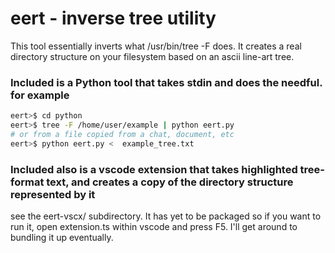 # eert - inverse tree utility

This tool essentially inverts what /usr/bin/tree -F does. It creates a real directory structure on your filesystem based on an ascii line-art tree. 

### Included is a Python tool that takes stdin and does the needful. for example 
```bash
eert>$ cd python
eert>$ tree -F /home/user/example | python eert.py
# or from a file copied from a chat, document, etc
eert>$ python eert.py <  example_tree.txt 
```

### Included also is a vscode extension that takes highlighted tree-format text, and creates a copy of the directory structure represented by it
see the eert-vscx/ subdirectory. It has yet to be packaged so if you want to run it, open extension.ts within vscode and press F5. I'll get around to bundling it up eventually.
